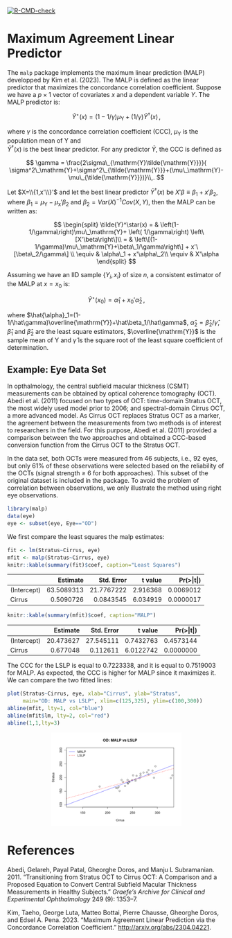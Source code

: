 [![R-CMD-check](https://github.com/pchausse/malp/workflows/R-CMD-check/badge.svg)](https://github.com/pchausse/malp/actions)

Maximum Agreement Linear Predictor
==================================

The `malp` package implements the maximum linear prediction (MALP)
developped by Kim et al. (2023). The MALP is defined as the linear
predictor that maximizes the concordance correlation coefficient.
Suppose we have a $p\times 1$ vector of covariates $x$ and a dependent variable
$Y$. The MALP predictor is:

$$
\tilde{Y}^\star(x) = \left(1-1/\gamma\right)\mu_\mathrm{Y}+ \left( 1/\gamma\right) \tilde{Y}^\dagger(x)\,,
$$

where $\gamma$ is the concordance correlation coefficient (CCC),
$\mu_\mathrm{Y}$ is the population mean of Y and                                                                                                                                              
$\tilde{Y}^\dagger(x)$ is the best linear predictor. For any predictor $\tilde{Y}$, the CCC is defined as 

$$ 
\gamma = \frac{2\sigma\_{\mathrm{Y}\tilde{\mathrm{Y}}}}{
\sigma^2\_\mathrm{Y}+\sigma^2\_{\tilde{\mathrm{Y}}}+(\mu\_\mathrm{Y}-\mu\_{\tilde{\mathrm{Y}}})}\\,.
$$

Let $X=\\{1,x'\\}'$ and let the best linear predictor
$\tilde{Y}^\dagger(x)$ be $X'\beta\equiv \beta_1+x'\beta_2$, where
$\beta_1=\mu_\mathrm{Y}-\mu_\mathrm{x}'\beta_2$ and
$\beta_2=Var(X)^{-1}Cov(X,Y)$, then the MALP can be written as:

$$
\begin{split}
\tilde{Y}^\star(x)  = & 
  \left(1-1/\gamma\right)\mu\_\mathrm{Y}+ \left( 1/\gamma\right) \left\[X'\beta\right\]\\
= & \left\[(1-1/\gamma)\mu\_\mathrm{Y}+\beta\_1/\gamma\right\] + 
x'\[\beta\_2/\gamma\] \\
\equiv &  \alpha\_1 + x'\alpha\_2\\
\equiv &  X'\alpha
\end{split}
$$

Assuming we have an IID sample $\{Y_i,x_i\}$ of size $n$, a consistent estimator of the MALP at $x=x_0$ is:

$$
\hat{Y}^\star(x_0) = \hat{\alpha}_1 + x_0'\hat{\alpha}_2\,,
$$

where $\hat{\alpha}_1=(1-1/\hat\gamma)\overline{\mathrm{Y}}+\hat\beta_1/\hat\gamma$, $\hat{\alpha}_2 = \hat{\beta}_2/\hat\gamma$, $\hat\beta_1$ and
$\hat{\beta}_2$ are the least square estimators, $\overline{\mathrm{Y}}$ is the sample mean of Y and $\hat\gamma$ is the square root of the least square coefficient of determination.

Example: Eye Data Set
---------------------

In opthalmology, the central subfield macular thickness (CSMT)
measurements can be obtained by optical coherence tomography (OCT).
Abedi et al. (2011) focused on two types of OCT: time-domain Stratus
OCT, the most widely used model prior to 2006; and spectral-domain
Cirrus OCT, a more advanced model. As Cirrus OCT replaces Stratus OCT as
a marker, the agreement between the measurements from two methods is of
interest to researchers in the field. For this purpose, Abedi et al.
(2011) provided a comparison between the two approaches and obtained a
CCC-based conversion function from the Cirrus OCT to the Stratus OCT.

In the data set, both OCTs were measured from 46 subjects, i.e., 92
eyes, but only 61% of these observations were selected based on the
reliability of the OCTs (signal strength ≥ 6 for both approaches). This
subset of the original dataset is included in the package. To avoid the
problem of correlation between observations, we only illustrate the
method using right eye observations.

``` r
library(malp)
data(eye)
eye <- subset(eye, Eye=="OD")
```

We first compare the least squares the malp estimates:

``` r
fit <- lm(Stratus~Cirrus, eye)
mfit <- malp(Stratus~Cirrus, eye)
knitr::kable(summary(fit)$coef, caption="Least Squares")
```

|             |    Estimate|  Std. Error|   t value|  Pr(\>\|t\|)|
|:------------|-----------:|-----------:|---------:|------------:|
| (Intercept) |  63.5089313|  21.7767222|  2.916368|    0.0069012|
| Cirrus      |   0.5090726|   0.0843545|  6.034919|    0.0000017|

``` r
knitr::kable(summary(mfit)$coef, caption="MALP")
```

|             |   Estimate|  Std. Error|    t value|  Pr(\>\|t\|)|
|:------------|----------:|-----------:|----------:|------------:|
| (Intercept) |  20.473627|   27.545111|  0.7432763|    0.4573144|
| Cirrus      |   0.677048|    0.112611|  6.0122742|    0.0000000|

The CCC for the LSLP is equal to 0.7223338, and it is equal to 0.7519003
for MALP. As expected, the CCC is higher for MALP since it maximizes it.
We can compare the two fitted lines:

``` r
plot(Stratus~Cirrus, eye, xlab="Cirrus", ylab="Stratus",
     main="OD: MALP vs LSLP", xlim=c(125,325), ylim=c(100,300))
abline(mfit, lty=1, col="blue")
abline(mfit$lm, lty=2, col="red")
abline(1,1,lty=3)
```

<img src="README_files/figure-markdown_github/eyeplot-1.png" width="60%" style="display: block; margin: auto;" />

References
==========

Abedi, Gelareh, Payal Patal, Gheorghe Doros, and Manju L Subramanian.
2011. “Transitioning from Stratus OCT to Cirrus OCT: A Comparison and a
Proposed Equation to Convert Central Subfield Macular Thickness
Measurements in Healthy Subjects.” *Graefe’s Archive for Clinical and
Experimental Ophthalmology* 249 (9): 1353–7.

Kim, Taeho, George Luta, Matteo Bottai, Pierre Chausse, Gheorghe Doros,
and Edsel A. Pena. 2023. “Maximum Agreement Linear Prediction via the
Concordance Correlation Coefficient.” <http://arxiv.org/abs/2304.04221>.
